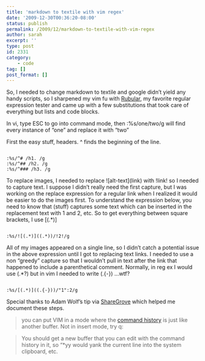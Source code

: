 ```yaml
---
title: 'markdown to textile with vim regex'
date: '2009-12-30T00:36:20-08:00'
status: publish
permalink: /2009/12/markdown-to-textile-with-vim-regex
author: sarah
excerpt: ''
type: post
id: 2331
category:
    - code
tag: []
post_format: []
---
```

So, I needed to change markdown to textile and google didn’t yield any handy scripts, so I sharpened my vim fu with [Rubular](http://www.rubular.com/), my favorite regular expression tester and came up with a few substitutions that took care of everything but lists and code blocks.

In vi, type ESC to go into command mode, then :%s/one/two/g will find every instance of “one” and replace it with “two”

First the easy stuff, headers. ^ finds the beginning of the line.

```

:%s/^# /h1. /g
:%s/^## /h2. /g
:%s/^### /h3. /g
```

To replace images, I needed to replace !\[alt-text\](link) with !link! so I needed to capture text. I suppose I didn’t really need the first capture, but I was working on the replace expression for a regular link when I realized it would be easier to do the images first. To understand the expression below, you need to know that (stuff) captures some text which can be inserted in the replacement text with 1 and 2, etc. So to get everything between square brackets, I use \[(.\*)\]

```

:%s/![(.*)]((.*))/!2!/g
```

All of my images appeared on a single line, so I didn’t catch a potential issue in the above expression until I got to replacing text links. I needed to use a non “greedy” capture so that I wouldn’t pull in text after the link that happened to include a parenthetical comment. Normally, in reg ex I would use (.\*?) but in vim I needed to write (.{-}) …wtf?

```

:%s/[(.*)]((.{-}))/"1":2/g
```

Special thanks to Adam Wolf’s tip via [ShareGrove](http://www.sharegrove.com) which helped me document these steps.

> you can put VIM in a mode where the [command history](http://vimdoc.sourceforge.net/htmldoc/cmdline.html#Command-line) is just like another buffer. Not in insert mode, try q:

> You should get a new buffer that you can edit with the command history in it, so “\*yy would yank the current line into the system clipboard, etc.